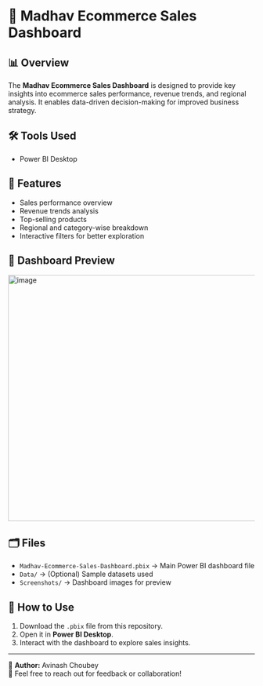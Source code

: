 # 🛒 Madhav Ecommerce Sales Dashboard

## 📊 Overview
The **Madhav Ecommerce Sales Dashboard** is designed to provide key insights into ecommerce sales performance, revenue trends, and regional analysis. It enables data-driven decision-making for improved business strategy.

## 🛠️ Tools Used
- Power BI Desktop

## 🚀 Features
- Sales performance overview
- Revenue trends analysis
- Top-selling products
- Regional and category-wise breakdown
- Interactive filters for better exploration

## 📸 Dashboard Preview
<img width="904" height="502" alt="image" src="https://github.com/user-attachments/assets/372dd554-43ce-40bf-89a2-2e101f02fa05" />

## 🗂️ Files
- `Madhav-Ecommerce-Sales-Dashboard.pbix` → Main Power BI dashboard file
- `Data/` → (Optional) Sample datasets used
- `Screenshots/` → Dashboard images for preview

## 🔑 How to Use
1. Download the `.pbix` file from this repository.
2. Open it in **Power BI Desktop**.
3. Interact with the dashboard to explore sales insights.

---

📌 **Author:** Avinash Choubey  
📧 Feel free to reach out for feedback or collaboration!
